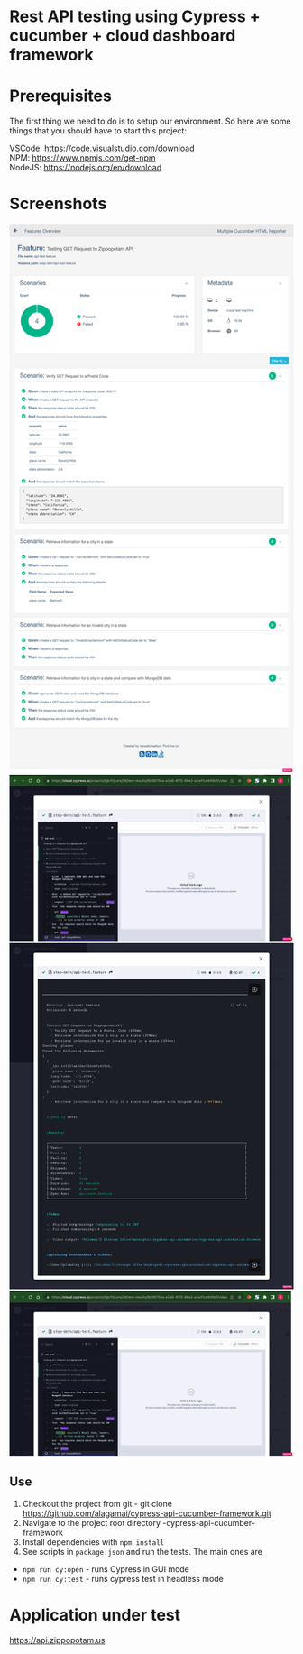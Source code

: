 # Rest API testing using Cypress + cucumber + cloud dashboard framework

# Prerequisites

The first thing we need to do is to setup our environment. So here are some things that you should have to start this project:

VSCode: https://code.visualstudio.com/download </br>
NPM: https://www.npmjs.com/get-npm </br>
NodeJS: https://nodejs.org/en/download

# Screenshots
![cypress-cloud-runner-report](https://github.com/alagamai/cypress-api-cucumber-framework/blob/main/cypress/images/cucumber-report.png "cucumber-report")
![cypress-cloud-runner-report](https://github.com/alagamai/cypress-api-cucumber-framework/blob/main/cypress/images/cypress-cloud-runner-report.png "cypress-cloud-runner-report")
![cypress-cloud-runner-view-report](https://github.com/alagamai/cypress-api-cucumber-framework/blob/main/cypress/images/cloud-runner-view-output.png "cypress-cloud-runner-view-report")
![cypress-cloud-runner-report3](https://github.com/alagamai/cypress-api-cucumber-framework/blob/main/cypress/images/Cypress-test-runner-gui1.png "cypress-cloud-runner-report3")

## Use

1. Checkout the project from git - git clone https://github.com/alagamai/cypress-api-cucumber-framework.git 
2. Navigate to the project root directory -cypress-api-cucumber-framework
3. Install dependencies with `npm install` 
4. See scripts in `package.json` and run the tests. The main ones are
* `npm run cy:open` - runs Cypress in GUI mode
* `npm run cy:test` - runs cypress test in headless mode
    
# Application under test

https://api.zippopotam.us

